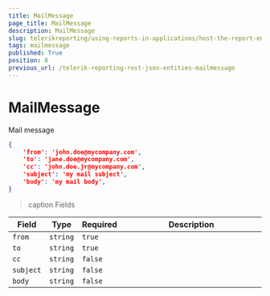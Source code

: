 ```yaml
---
title: MailMessage
page_title: MailMessage 
description: MailMessage
slug: telerikreporting/using-reports-in-applications/host-the-report-engine-remotely/telerik-reporting-rest-services/rest-api-reference/json-entities/mailmessage
tags: mailmessage
published: True
position: 8
previous_url: /telerik-reporting-rest-json-entities-mailmessage
---
```

<style>
table th:first-of-type {
    width: 10%;
}
table th:nth-of-type(2) {
    width: 10%;
}
table th:nth-of-type(3) {
    width: 10%;
}
table th:nth-of-type(4) {
    width: 70%;
}
</style>

# MailMessage

Mail message 

````JSON 
{
	'from': 'john.doe@mycompany.com',
	'to': 'jane.doe@mycompany.com',
	'cc': 'john.doe.jr@mycompany.com',
	'subject': 'my mail subject',
	'body': 'my mail body',
}
````

>caption Fields

| Field | Type | Required | Description |
| ------ | ------ | ------ | ------ |
|`from`|`string`|`true`||
|`to`|`string`|`true`||
|`cc`|`string`|`false`||
|`subject`|`string`|`false`||
|`body`|`string`|`false`||
